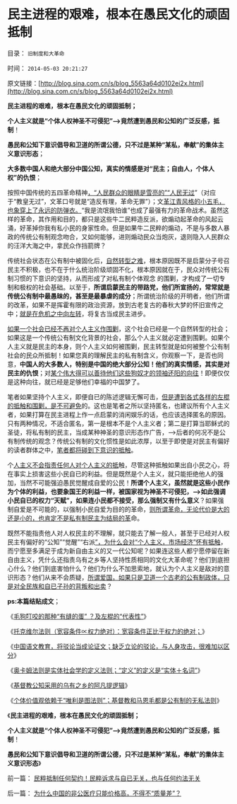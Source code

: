 # 民主进程的艰难，根本在愚民文化的顽固抵制

目录： `旧制度和大革命` 

时间： `2014-05-03 20:21:27` 

原文链接：[http://blog.sina.com.cn/s/blog_5563a64d0102ei2x.html](http://blog.sina.com.cn/s/blog_5563a64d0102ei2x.html)

**民主进程的艰难，根本在愚民文化的顽固抵制；**

**个人主义就是“个体人权神圣不可侵犯”——>竟然遭到愚民和公知的广泛反感，抵制**！

**愚民和公知下意识倡导和卫道的所谓公德，只不过是某种“某私，奉献”的集体主义意识形态**；

**大多数中国人和绝大部分中国公知，真实的情感是对“民主；自由人，个体人权”的仇恨**；

按照中国传统的五四革命精神[，“人民群众的眼睛是雪亮的”“人民无过](../../../2009/2/27/暴民运动不是社会革命.md)”（对应于“教皇无过”，文革口号就是“造反有理，革命无罪”）；文[革江青风格的小五毛，也象穿上了永远的防弹衣。](../../../2014/4/6/极权国家最根本的起源.md)“我是流氓我怕谁”也成了最强有力的革命战术。虽然这样的革命，其作用和目的，都只是这些牛二民粹造反派，欲煽动起革命的风起云涌，好革掉你我有私小民的身家性命。但是如果牛二民粹的煽动，不是与多数人暴政的传统公有制观念吻合，又如何能够，进则煽动民众当炮灰，退则隐入人民群众的汪洋大海之中，拿民众作挡箭牌？

传统社会状态在公有制中被固化后，[自然转型之难](../../../2013/7/23/传统哲学可以歪曲一切事实，将自然转型重新扭向传统体制；.md)，根本原因既不是启蒙分子号召民主不积极，也不在于什么统治阶级顽固不化，根本原因就在于，民众对传统公有制习惯的下意识的坚持，从而形成了对私有制个体观念
的围剿，才构成了一切专制和极权的社会基础。以至于，**所谓启蒙民主的带路党，他们所宣扬的，常常就是传统公有制中最愚昧的，甚至是最暴虐的成分**；所谓统治阶级的开明者，他们所谓的改革，如果不是挥霍有限的政治资源，放到古老复古的春秋大梦的怀旧宣传之中；[就是在危机之中向左转](../../../2014/4/20/“仁者无敌”“开明专制”都正相关于经济环境繁荣；.md)，将复古当成民主进步。

[如果一个社会已经不再对个人主义作围剿](../../../2013/9/2/政府总会提出美德而得到恶评；总能发布法律，最终由公众审判.md)，这个社会已经是一个自然转型的社会；如果这是一个传统公有制文化背景的社会，那么个人主义就必定遭到围剿。如果个人主义就是民主的本身，则个人主义如何被围剿，民主转型就是如何被整个公有制社会的民众所抵制！如果您真的理解民主的私有制含义，你观察一下，是否也同意，**中国人的大多数人，特别是中国的绝大部分公知！他们的真实情感，其实是对民主的仇恨**；对[某个伟大得可以善待他们这些狗奴才的领袖还阳的向往](../../../2013/4/26/“天佑我中华兮，赐仁君；摊上好主子兮，赐我中国梦”.md)！即便仅仅是这种向往，就已经是足够他们幸福的中国梦了。

笔者如果坚持个人主义，即便自已的陈述逻辑无懈可击，[但是遭到各式各样的左棍的抵触和围剿，是不可避免](../../../2014/4/20/外国文化的眼中，中国文化断言棒喝和谦虚的虚伪.md)的。这也是笔者之所以坚持匿名，也建议所有个人主义者，如果打算在民主进程上作一点启蒙的消闲娱乐的话，也应该选择匿名的原因。只有两种情况，不适合匿名，第一是根本不是个人主义者；第二是打算当耶稣式的圣徒，将私有制的民主，当成某种神圣的意识形态作广告，——>后者的何况不是公有制传统的观念？传统公有制的文化惯性是如此浓厚，以至于即使是对民主有偏好的读者群体之中，[笔者都将碰到下意识的抵触](../../../2014/2/28/信仰不容逻辑，逻辑抵触信仰，领导同志的成功学.md)。

个[人主义不会指责任何人对个人主义的抵](../../../2013/5/19/所谓“黑粉”，是独立思考的“人权粉”.md)触，尽管这种抵触如果出自小民之心，将在事实上损害这些小民自已的利益。但是既然是个人主义，就只能拒绝他人的强加，当然不可能强迫愚民觉醒成自爱的公民！**所谓个人主义，虽然就是这些小民作为个体的利益，也要象国王的利益一样，被国家视为神圣不可侵犯，——>如此强调小民自已的权力“天赋”，如果连小民都不接受，那么强制又有什么意义**？如果强制自爱是不可能的，以强制小民自爱为目的的革命，[则所谓革命，无论代价是大的还是小的，也肯定不是私有制民主为结局的革](../../../2014/4/26/自由人如果不拒绝革命信仰，将无法与极权主义者相区别.md)命。

既然不能指责他人对人权民主的不理解，就只能去了解一般人，甚至于已经对人权民主有偏好的“公知”“觉醒”“右派[”，为什么会对“个人主义，市场经济”怀有抵触](../../../2014/4/21/个体价值观的真情与意识形态的假意，韩素音vs骆家辉.md)，而宁愿至多满足于成为新自由主义的又一代公知呢？如果连这些人都宁愿停留在新自由主义，凭什么还指责乌有之乡等人坚持性质相同的文化大革命呢？他们到底担心什么？他们到底害怕什么？他们为什么不加思索地，就认为个人主义是敌对的意识形态？他们从来不会质疑，[所谓爱国，如果只是卫道一个古老的公有制政体，只是对全民族和自已子孙的背叛和出卖](../../../2011/2/7/大刀向着鬼子们的头上砍去！.md)？

**ps:本篇结贴成文**；

《[毛狗叮咬的那种“有缝的蛋”
？及左棍的“代表性”](../../../2014/4/27/毛狗叮咬那种“有缝的蛋”？及左棍的“代表性”.md)》

《[托克维尔法则（宽容条件∝权力绝对）：宽容条件正比于权力的绝对；](../../../2014/4/28/托克维尔法则，《旧制度和大革命》中的《君主论》.md)》

《[中国语文教育，将驳论当成论证文；缺乏立论的驳论，与人身攻击，很难加以区分](../../../2014/4/14/中国语文教育的误区，将驳论当成论证文，将雄辩当成逻辑.md)》

《[奥卡姆法则是实体社会学的定义法则；“定义”的定义是“实体＋名词”](../../../2014/4/29/奥卡姆法则是定义和命名法则；“定义”的定义和概念的定义；.md)》

《[基督教公知采用的乌有之乡的阿凡提逻辑](../../../2014/4/30/基督教公知的乌有之乡的阿凡提逻辑；.md)》

《[个体价值观依赖于“唯利是图法则”；基督教和马恩毛都是公有制的无私法则](../../../2014/5/1/看病难看病贵，因为中国的非公医疗的制度成本惊人.md)》

《**民主进程的艰难，根本在愚民文化的顽固抵制；**

**个人主义就是“个体人权神圣不可侵犯”——>竟然遭到愚民和公知的广泛反感，抵制**！

**愚民和公知下意识倡导和卫道的所谓公德，只不过是某种“某私，奉献”的集体主义意识形态**》

前一篇： [民粹抵制任何契约！民粹诉求与自已无关，也与任何约法无关](../../../2014/5/4/民粹抵制任何契约！民粹诉求与自已无关，也与任何约法无关.md)

后一篇： [为什么中国的非公医疗只能价格高，不得不“质量差”？](../../../2014/5/3/为什么中国的非公医疗只能价格高，不得不“质量差”？.md)

